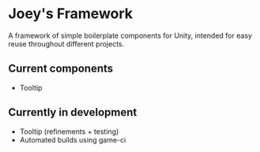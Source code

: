 # Joey's Framework
A framework of simple boilerplate components for Unity, intended for easy reuse throughout different projects.
 
## Current components
- Tooltip

## Currently in development
- Tooltip (refinements + testing)
- Automated builds using game-ci

